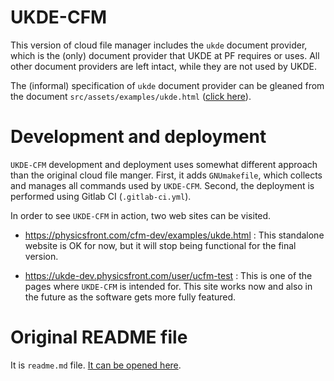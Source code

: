 # UKDE-CFM

This version of cloud file manager includes the `ukde` document provider,
which is the (only) document provider that UKDE at PF requires or uses.  All
other document providers are left intact, while they are not used by UKDE.

The (informal) specification of `ukde` document provider can be gleaned from
the document `src/assets/examples/ukde.html` ([click
here](src/assets/examples/ukde.html)).

# Development and deployment

`UKDE-CFM` development and deployment uses somewhat different approach than
the original cloud file manger.  First, it adds `GNUmakefile`, which collects
and manages all commands used by `UKDE-CFM`.  Second, the deployment is
performed using Gitlab CI (`.gitlab-ci.yml`).

In order to see `UKDE-CFM` in action, two web sites can be visited.

* https://physicsfront.com/cfm-dev/examples/ukde.html : This standalone
  website is OK for now, but it will stop being functional for the final
  version.

* https://ukde-dev.physicsfront.com/user/ucfm-test :  This is one of the
  pages where `UKDE-CFM` is intended for.  This site works now and also in
  the future as the software gets more fully featured.

# Original README file

It is `readme.md` file.  [It can be opened here](readme.md).
